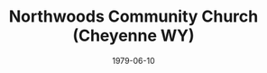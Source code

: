 ---
date: &id001 1979-06-10
end_date: null
location:
  address: null
  city: Cheyenne
  state: WY
minister:
- end: 1979-06-10
  name: Huibert Vandenbroek
  start: 1978-01-01
  type: Organizing Pastor
- end: 1981-01-01
  name: Roswell Kamrath
  start: 1979-06-10
  type: Pastor
- end: 1992-01-01
  name: Craig Rowe
  start: 1982-01-01
  type: Pastor
ministers:
- Huibert Vandenbroek
- Roswell Kamrath
- Craig Rowe
name: Northwoods Community Church
names:
- end: 1979-06-10
  name: Northwoods Community Chapel
  start: 1978-01-01
- end: 1994-02-13
  name: Northwoods Community Church
  start: 1979-06-10
origination_date: *id001
raw_data: 'WYOMING Cheyenne

  Northwoods Community Chapel, OPC (1978-June 10, 1979)

  Northwoods Community Church, OPC  (June 10, 1979-February 13, 1994)

  (transferred to the Presbyterian Church in America, 1994)

  Org. Pastor: Huibert Vandenbroek, 1978-79

  Pastors: Roswell Kamrath, 1979-81

  Craig Rowe, 1982-92

  '
received_from: null
states:
- WY
status:
  active: false
  end_date: 1994-02-13
  reason: transfer
  received_from: null
  withdrawal_to: Presbyterian Church in America
title: Northwoods Community Church (Cheyenne WY)
withdrawal_to:
- Presbyterian Church in America
year_established:
- 1979

---